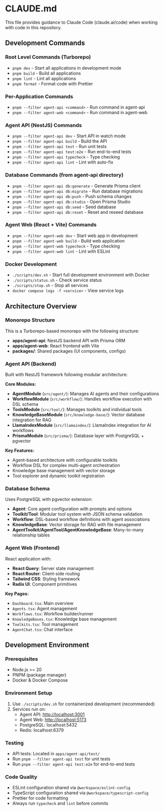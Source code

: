 # CLAUDE.md

This file provides guidance to Claude Code (claude.ai/code) when working with code in this repository.

## Development Commands

### Root Level Commands (Turborepo)

- `pnpm dev` - Start all applications in development mode
- `pnpm build` - Build all applications
- `pnpm lint` - Lint all applications
- `pnpm format` - Format code with Prettier

### Per-Application Commands

- `pnpm --filter agent-api <command>` - Run command in agent-api
- `pnpm --filter agent-web <command>` - Run command in agent-web

### Agent API (NestJS) Commands

- `pnpm --filter agent-api dev` - Start API in watch mode
- `pnpm --filter agent-api build` - Build the API
- `pnpm --filter agent-api test` - Run unit tests
- `pnpm --filter agent-api test:e2e` - Run end-to-end tests
- `pnpm --filter agent-api typecheck` - Type checking
- `pnpm --filter agent-api lint` - Lint with auto-fix

### Database Commands (from agent-api directory)

- `pnpm --filter agent-api db:generate` - Generate Prisma client
- `pnpm --filter agent-api db:migrate` - Run database migrations
- `pnpm --filter agent-api db:push` - Push schema changes
- `pnpm --filter agent-api db:studio` - Open Prisma Studio
- `pnpm --filter agent-api db:seed` - Seed database
- `pnpm --filter agent-api db:reset` - Reset and reseed database

### Agent Web (React + Vite) Commands

- `pnpm --filter agent-web dev` - Start web app in development
- `pnpm --filter agent-web build` - Build web application
- `pnpm --filter agent-web typecheck` - Type checking
- `pnpm --filter agent-web lint` - Lint with ESLint

### Docker Development

- `./scripts/dev.sh` - Start full development environment with Docker
- `./scripts/status.sh` - Check service status
- `./scripts/stop.sh` - Stop all services
- `docker compose logs -f <service>` - View service logs

## Architecture Overview

### Monorepo Structure

This is a Turborepo-based monorepo with the following structure:

- **apps/agent-api**: NestJS backend API with Prisma ORM
- **apps/agent-web**: React frontend with Vite
- **packages/**: Shared packages (UI components, configs)

### Agent API (Backend)

Built with NestJS framework following modular architecture:

**Core Modules:**

- **AgentModule** (`src/agent/`): Manages AI agents and their configurations
- **WorkflowModule** (`src/workflow/`): Handles workflow execution with DSL schema
- **ToolsModule** (`src/tool/`): Manages toolkits and individual tools
- **KnowledgeBaseModule** (`src/knowledge-base/`): Vector database integration for RAG
- **LlamaIndexModule** (`src/llamaindex/`): LlamaIndex integration for AI workflows
- **PrismaModule** (`src/prisma/`): Database layer with PostgreSQL + pgvector

**Key Features:**

- Agent-based architecture with configurable toolkits
- Workflow DSL for complex multi-agent orchestration
- Knowledge base management with vector storage
- Tool explorer and dynamic toolkit registration

### Database Schema

Uses PostgreSQL with pgvector extension:

- **Agent**: Core agent configuration with prompts and options
- **Toolkit/Tool**: Modular tool system with JSON schema validation
- **Workflow**: DSL-based workflow definitions with agent associations
- **KnowledgeBase**: Vector storage for RAG with file management
- **AgentToolkit/AgentTool/AgentKnowledgeBase**: Many-to-many relationship tables

### Agent Web (Frontend)

React application with:

- **React Query**: Server state management
- **React Router**: Client-side routing
- **Tailwind CSS**: Styling framework
- **Radix UI**: Component primitives

**Key Pages:**

- `Dashboard.tsx`: Main overview
- `Agents.tsx`: Agent management
- `Workflows.tsx`: Workflow builder/runner
- `KnowledgeBases.tsx`: Knowledge base management
- `Toolkits.tsx`: Tool management
- `AgentChat.tsx`: Chat interface

## Development Environment

### Prerequisites

- Node.js >= 20
- PNPM (package manager)
- Docker & Docker Compose

### Environment Setup

1. Use `./scripts/dev.sh` for containerized development (recommended)
2. Services run on:
   - Agent API: <http://localhost:3001>
   - Agent Web: <http://localhost:5173>
   - PostgreSQL: localhost:5432
   - Redis: localhost:6379

### Testing

- API tests: Located in `apps/agent-api/test/`
- Run `pnpm --filter agent-api test` for unit tests
- Run `pnpm --filter agent-api test:e2e` for end-to-end tests

### Code Quality

- ESLint configuration shared via `@workspace/eslint-config`
- TypeScript configuration shared via `@workspace/typescript-config`
- Prettier for code formatting
- Always run `typecheck` and `lint` before commits
